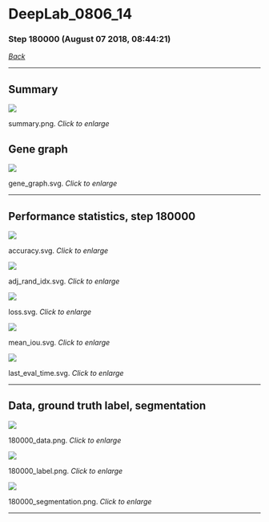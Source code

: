 # DeepLab_0806_14

### Step 180000 (August 07 2018, 08:44:21)

[_Back_](..)

---

## Summary

<div class="images"><a href="media/summary.png"><img  src="media/summary.png" align="center"></a><p>summary.png. <i>Click to enlarge</i></p></div>

## Gene graph

<div class="images"><a href="media/gene_graph.svg"><img  src="media/gene_graph.svg" align="center"></a><p>gene_graph.svg. <i>Click to enlarge</i></p></div>

---

## Performance statistics, step 180000

<div class="images"><a href="media/accuracy.svg"><img class="mini" src="media/accuracy.svg" align="center"></a><p>accuracy.svg. <i>Click to enlarge</i></p></div>
<div class="images"><a href="media/adj_rand_idx.svg"><img class="mini" src="media/adj_rand_idx.svg" align="center"></a><p>adj_rand_idx.svg. <i>Click to enlarge</i></p></div>
<div class="images"><a href="media/loss.svg"><img class="mini" src="media/loss.svg" align="center"></a><p>loss.svg. <i>Click to enlarge</i></p></div>
<div class="images"><a href="media/mean_iou.svg"><img class="mini" src="media/mean_iou.svg" align="center"></a><p>mean_iou.svg. <i>Click to enlarge</i></p></div>
<div class="images"><a href="media/last_eval_time.svg"><img class="mini" src="media/last_eval_time.svg" align="center"></a><p>last_eval_time.svg. <i>Click to enlarge</i></p></div>

---

## Data, ground truth label, segmentation

<div class="images"><a href="media/180000_data.png"><img class="mini" src="media/180000_data.png" align="center"></a><p>180000_data.png. <i>Click to enlarge</i></p></div>
<div class="images"><a href="media/180000_label.png"><img class="mini" src="media/180000_label.png" align="center"></a><p>180000_label.png. <i>Click to enlarge</i></p></div>
<div class="images"><a href="media/180000_segmentation.png"><img class="mini" src="media/180000_segmentation.png" align="center"></a><p>180000_segmentation.png. <i>Click to enlarge</i></p></div>

---


